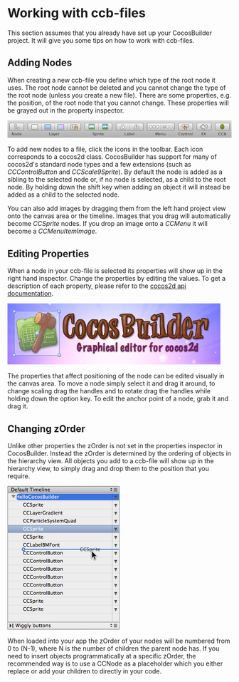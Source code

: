 # Working with ccb-files
This section assumes that you already have set up your CocosBuilder project. It will give you some tips on how to work with ccb-files.

## Adding Nodes
When creating a new ccb-file you define which type of the root node it uses. The root node cannot be deleted and you cannot change the type of the root node (unless you create a new file). There are some properties, e.g. the position, of the root node that you cannot change. These properties will be grayed out in the property inspector.

![image](3-1.png)

To add new nodes to a file, click the icons in the toolbar. Each icon corresponds to a cocos2d class. CocosBuilder has support for many of cocos2d's standard node types and a few extensions (such as *CCControlButton* and *CCScale9Sprite*). By default the node is added as a sibling to the selected node or, if no node is selected, as a child to the root node. By holding down the shift key when adding an object it will instead be added as a child to the selected node.

You can also add images by dragging them from the left hand project view onto the canvas area or the timeline. Images that you drag will automatically become *CCSprite* nodes. If you drop an image onto a *CCMenu* it will become a *CCMenuItemImage*.

## Editing Properties
When a node in your ccb-file is selected its properties will show up in the right hand inspector. Change the properties by editing the values. To get a description of each property, please refer to the [cocos2d api documentation](http://www.cocos2d-iphone.org/api-ref/2.0.0/).

![image](3-2.png)

The properties that affect positioning of the node can be edited visually in the canvas area. To move a node simply select it and drag it around, to change scaling drag the handles and to rotate drag the handles while holding down the option key. To edit the anchor point of a node, grab it and drag it.

## Changing zOrder
Unlike other properties the zOrder is not set in the properties inspector in CocosBuilder. Instead the zOrder is determined by the ordering of objects in the hierarchy view. All objects you add to a ccb-file will show up in the hierarchy view, to simply drag and drop them to the position that you require.

![image](3-3.png)

When loaded into your app the zOrder of your nodes will be numbered from 0 to (N-1), where N is the number of children the parent node has. If you need to insert objects programmatically at a specific zOrder, the recommended way is to use a CCNode as a placeholder which you either replace or add your children to directly in your code.